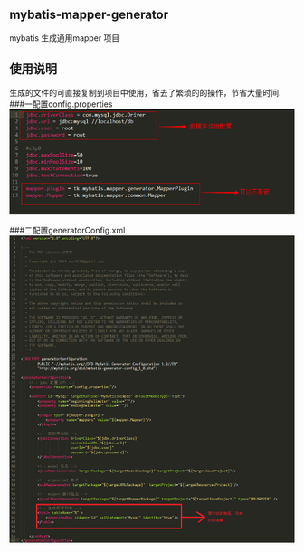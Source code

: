 ## mybatis-mapper-generator

mybatis 生成通用mapper 项目

## 使用说明
生成的文件的可直接复制到项目中使用，省去了繁琐的的操作，节省大量时间.
###一配置config.properties
![图片1](/doc/img/config.properties.png)

###二配置generatorConfig.xml
![图片2](/doc/img/generatorConfig.xml.png)

